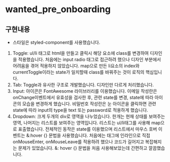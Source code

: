 # wanted_pre_onboarding

## 구현내용

- 스타일은 styled-component를 사용했습니다.

1. Toggle: ul/li 태그로 html을 만들고 클릭시 해당 요소에 class를 변경하여 디자인을 적용했습니다. 처음에는 input radio 태그로 접근하려 했으나 디자인 부분에서 어려움을 겪어 적용하지 않았습니다. map으로 만든 li요소의 index와 currentToggle이라는 state가 일치할때 class를 바꿔주는 것이 로직의 핵심입니다.
2. Tab: Toggle과 유사한 구조로 개발했습니다. 디자인만 다르게 처리했습니다.
3. Input: 아이콘은 FontAwesome 라이브러리를 이용했습니다. 이메일 작성란은 onChange이벤트에서 유효성을 검사한 후, 관련 state를 변경, state에 따라 아이콘의 모습을 변경하게 했습니다. 비밀번호 작성란은 눈 아이콘을 클릭하면 관련 state에 따라 input의 type을 text 또는 password로 적용하게 했습니다.
4. Dropdown: 크게 두개의 div로 영역을 나누었습니다. 한개는 현재 상태를 보여주는 영역, 나머지는 리스트를 보여주는 영역입니다. 리스트는 ul/li태그를 사용해 map으로 표출했습니다. 전체적인 동작은 state를 이용했으며 리스트에서 마우스 호버 이벤트는 &:hover {} 문법을 사용했습니다. 처음에는 태그에 인라인으로 직접 onMouseEnter, onMouseLeave를 적용하려 했으나 코드가 길어지고 복잡해지는 문제가 있었습니다. &: hover {} 문법을 처음 사용해보았는데 간편하고 깔끔했습니다.
